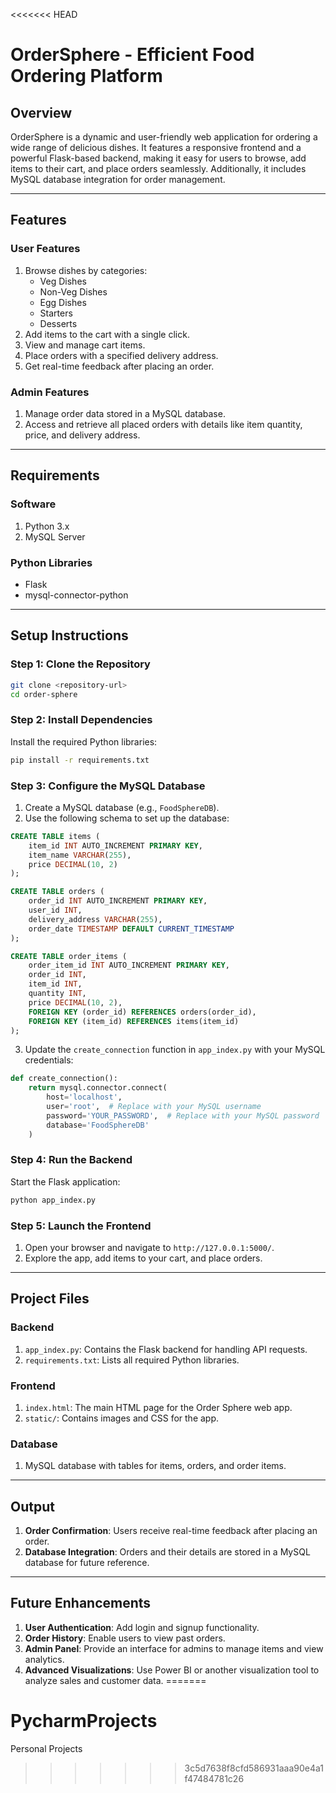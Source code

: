 <<<<<<< HEAD
# OrderSphere - Efficient Food Ordering Platform

## Overview

OrderSphere is a dynamic and user-friendly web application for ordering a wide range of delicious dishes. It features a responsive frontend and a powerful Flask-based backend, making it easy for users to browse, add items to their cart, and place orders seamlessly. Additionally, it includes MySQL database integration for order management.

---

## Features

### User Features
1. Browse dishes by categories:
   - Veg Dishes
   - Non-Veg Dishes
   - Egg Dishes
   - Starters
   - Desserts
2. Add items to the cart with a single click.
3. View and manage cart items.
4. Place orders with a specified delivery address.
5. Get real-time feedback after placing an order.

### Admin Features
1. Manage order data stored in a MySQL database.
2. Access and retrieve all placed orders with details like item quantity, price, and delivery address.

---

## Requirements

### Software
1. Python 3.x
2. MySQL Server

### Python Libraries
- Flask
- mysql-connector-python

---

## Setup Instructions

### Step 1: Clone the Repository
```bash
git clone <repository-url>
cd order-sphere
````

### Step 2: Install Dependencies

Install the required Python libraries:

```bash
pip install -r requirements.txt
```

### Step 3: Configure the MySQL Database

1. Create a MySQL database (e.g., `FoodSphereDB`).
2. Use the following schema to set up the database:

```sql
CREATE TABLE items (
    item_id INT AUTO_INCREMENT PRIMARY KEY,
    item_name VARCHAR(255),
    price DECIMAL(10, 2)
);

CREATE TABLE orders (
    order_id INT AUTO_INCREMENT PRIMARY KEY,
    user_id INT,
    delivery_address VARCHAR(255),
    order_date TIMESTAMP DEFAULT CURRENT_TIMESTAMP
);

CREATE TABLE order_items (
    order_item_id INT AUTO_INCREMENT PRIMARY KEY,
    order_id INT,
    item_id INT,
    quantity INT,
    price DECIMAL(10, 2),
    FOREIGN KEY (order_id) REFERENCES orders(order_id),
    FOREIGN KEY (item_id) REFERENCES items(item_id)
);
```

3. Update the `create_connection` function in `app_index.py` with your MySQL credentials:

```python
def create_connection():
    return mysql.connector.connect(
        host='localhost',
        user='root',  # Replace with your MySQL username
        password='YOUR_PASSWORD',  # Replace with your MySQL password
        database='FoodSphereDB'
    )
```

### Step 4: Run the Backend

Start the Flask application:

```bash
python app_index.py
```

### Step 5: Launch the Frontend

1. Open your browser and navigate to `http://127.0.0.1:5000/`.
2. Explore the app, add items to your cart, and place orders.

---

## Project Files

### Backend

1. `app_index.py`: Contains the Flask backend for handling API requests.
2. `requirements.txt`: Lists all required Python libraries.

### Frontend

1. `index.html`: The main HTML page for the Order Sphere web app.
2. `static/`: Contains images and CSS for the app.

### Database

1. MySQL database with tables for items, orders, and order items.

---

## Output

1. **Order Confirmation**: Users receive real-time feedback after placing an order.
2. **Database Integration**: Orders and their details are stored in a MySQL database for future reference.

---

## Future Enhancements

1. **User Authentication**: Add login and signup functionality.
2. **Order History**: Enable users to view past orders.
3. **Admin Panel**: Provide an interface for admins to manage items and view analytics.
4. **Advanced Visualizations**: Use Power BI or another visualization tool to analyze sales and customer data.
=======
# PycharmProjects
Personal Projects
>>>>>>> 3c5d7638f8cfd586931aaa90e4a1f47484781c26

